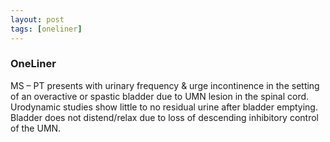 ```yaml
---
layout: post
tags: [oneliner]
---
```



### OneLiner

MS – PT presents with urinary frequency & urge incontinence in the setting of an overactive or spastic bladder due to UMN lesion in the spinal cord. Urodynamic studies show little to no residual urine after bladder emptying. Bladder does not distend/relax due to loss of descending inhibitory control of the UMN.
